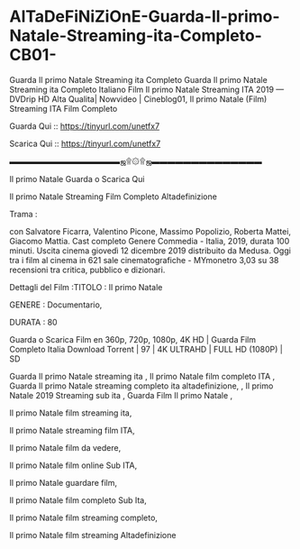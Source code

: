 # AlTaDeFiNiZiOnE-Guarda-Il-primo-Natale-Streaming-ita-Completo-CB01-
Guarda Il primo Natale Streaming ita Completo Guarda Il primo Natale Streaming ita Completo Italiano Film Il primo Natale Streaming ITA 2019 — DVDrip HD Alta Qualita| Nowvideo | Cineblog01, Il primo Natale (Film) Streaming ITA Film Completo

Guarda Qui :: https://tinyurl.com/unetfx7

Scarica Qui :: https://tinyurl.com/unetfx7

▬▬▬▬▬▬▬▬▬▬▬▬▬▬ஜ۩۞۩ஜ▬▬▬▬▬▬▬▬▬▬▬▬▬▬

Il primo Natale Guarda o Scarica Qui

Il primo Natale Streaming Film Completo Altadefinizione

Trama :

 con Salvatore Ficarra, Valentino Picone, Massimo Popolizio, Roberta Mattei, Giacomo Mattia. Cast completo Genere Commedia - Italia, 2019, durata 100 minuti. Uscita cinema giovedì 12 dicembre 2019 distribuito da Medusa. Oggi tra i film al cinema in 621 sale cinematografiche - MYmonetro 3,03 su 38 recensioni tra critica, pubblico e dizionari.

Dettagli del Film :TITOLO : Il primo Natale

GENERE : Documentario,

DURATA : 80

Guarda o Scarica Film en 360p, 720p, 1080p, 4K HD | Guarda Film Completo Italia Download Torrent | 97 | 4K ULTRAHD | FULL HD (1080P) | SD

Guarda Il primo Natale streaming ita , Il primo Natale film completo ITA , Guarda Il primo Natale streaming completo ita altadefinizione, , Il primo Natale 2019 Streaming sub ita , Guarda Film Il primo Natale ,

Il primo Natale film streaming ita,

Il primo Natale streaming film ITA,

Il primo Natale film da vedere,

Il primo Natale film online Sub ITA,

Il primo Natale guardare film,

Il primo Natale film completo Sub Ita,

Il primo Natale film streaming completo,

Il primo Natale film streaming Altadefinizione
